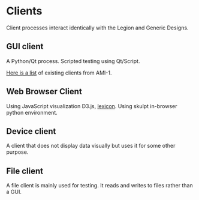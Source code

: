 # Clients
Client processes interact identically with the Legion and Generic Designs.

## GUI client

A Python/Qt process.
Scripted testing using Qt/Script.

[Here is a list](existing_clients.md) of existing clients from AMI-1.

## Web Browser Client
Using JavaScript visualization D3.js, [lexicon](lexicon.md).
Using skulpt in-browser python environment.

## Device client

A client that does not display data visually but uses it for some other purpose.

## File client

A file client is mainly used for testing.
It reads and writes to files rather than a GUI.
